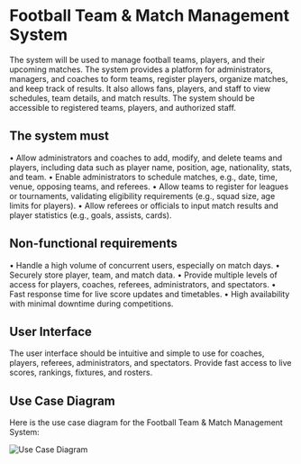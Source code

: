 # Football Team & Match Management System

The system will be used to manage football teams, players, and their upcoming matches. The system provides a platform for administrators, managers, and coaches to form teams, register players, organize matches, and keep track of results. It also allows fans, players, and staff to view schedules, team details, and match results. The system should be accessible to registered teams, players, and authorized staff.

## The system must
•⁠  ⁠Allow administrators and coaches to add, modify, and delete teams and players, including data such as player name, position, age, nationality, stats, and team.
•⁠  ⁠Enable administrators to schedule matches, e.g., date, time, venue, opposing teams, and referees.
•⁠  ⁠Allow teams to register for leagues or tournaments, validating eligibility requirements (e.g., squad size, age limits for players).
•⁠  ⁠Allow referees or officials to input match results and player statistics (e.g., goals, assists, cards).

## Non-functional requirements
•⁠  ⁠Handle a high volume of concurrent users, especially on match days.
•⁠  ⁠Securely store player, team, and match data.
•⁠  ⁠Provide multiple levels of access for players, coaches, referees, administrators, and spectators.
•⁠  ⁠Fast response time for live score updates and timetables.
•⁠  ⁠High availability with minimal downtime during competitions.

## User Interface
The user interface should be intuitive and simple to use for coaches, players, referees, administrators, and spectators. Provide fast access to live scores, rankings, fixtures, and rosters.

## Use Case Diagram

Here is the use case diagram for the Football Team & Match Management System:

![Use Case Diagram](docs/football-system-usecase.png)
